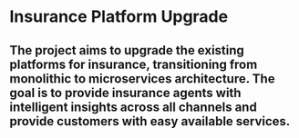 # Insurance Platform Upgrade
## The project aims to upgrade the existing platforms for insurance, transitioning from monolithic to microservices architecture. The goal is to provide insurance agents with intelligent insights across all channels and provide customers with easy available services.
